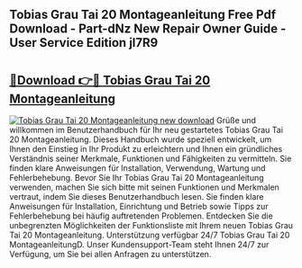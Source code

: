 ## Tobias Grau Tai 20 Montageanleitung Free Pdf Download - Part-dNz New Repair Owner Guide - User Service Edition jl7R9

# <h2><a href="http://df8izo8.blite.top/?on=Tobias+Grau+Tai+20+Montageanleitung">🔗Download 👉🔴 Tobias Grau Tai 20 Montageanleitung</a></h2>

[![Tobias Grau Tai 20 Montageanleitung new download](https://i.imgur.com/lujVjoI.png)](http://df8izo8.blite.top/?on=Tobias+Grau+Tai+20+Montageanleitung)
Grüße und willkommen im Benutzerhandbuch für Ihr neu gestartetes Tobias Grau Tai 20 Montageanleitung. Dieses Handbuch wurde speziell entwickelt, um Ihnen den Einstieg in Ihr Produkt zu erleichtern und Ihnen ein gründliches Verständnis seiner Merkmale, Funktionen und Fähigkeiten zu vermitteln. Sie finden klare Anweisungen für Installation, Verwendung, Wartung und Fehlerbehebung. Bevor Sie Ihr Tobias Grau Tai 20 Montageanleitung verwenden, machen Sie sich bitte mit seinen Funktionen und Merkmalen vertraut, indem Sie dieses Benutzerhandbuch lesen. Sie finden klare Anweisungen für Installation, Einrichtung und Betrieb sowie Tipps zur Fehlerbehebung bei häufig auftretenden Problemen. Entdecken Sie die unbegrenzten Möglichkeiten der Funktionsliste mit Ihrem neuen Tobias Grau Tai 20 Montageanleitung. Unterstützung verfügbar 24/7 Tobias Grau Tai 20 MontageanleitungD. Unser Kundensupport-Team steht Ihnen 24/7 zur Verfügung, um Sie bei allen Anfragen zu unterstützen.
